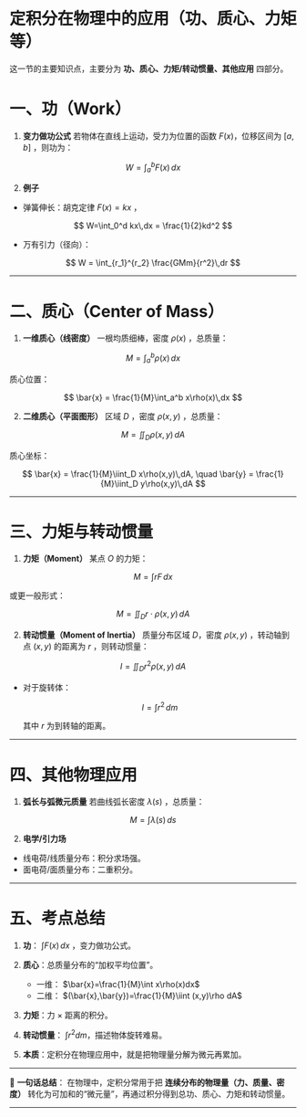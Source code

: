 
# 定积分在物理中的应用（功、质心、力矩等）
这一节的主要知识点，主要分为 **功、质心、力矩/转动惯量、其他应用** 四部分。


# 一、功（Work）

1. **变力做功公式**
   若物体在直线上运动，受力为位置的函数 $F(x)$，位移区间为 $[a,b]$ ，则功为：

$$
W = \int_a^b F(x)\,dx
$$

2. **例子**

* 弹簧伸长：胡克定律 $F(x)=kx$ ，

$$
W=\int_0^d kx\,dx = \frac{1}{2}kd^2
$$

* 万有引力（径向）：

$$
W = \int_{r_1}^{r_2} \frac{GMm}{r^2}\,dr
$$

---

# 二、质心（Center of Mass）

1. **一维质心（线密度）**
   一根均质细棒，密度 $\rho(x)$ ，总质量：

$$
M = \int_a^b \rho(x)\,dx
$$

质心位置：

$$
\bar{x} = \frac{1}{M}\int_a^b x\rho(x)\,dx
$$

2. **二维质心（平面图形）**
   区域 $D$ ，密度 $\rho(x,y)$ ，总质量：

$$
M = \iint_D \rho(x,y)\,dA
$$

质心坐标：

$$
\bar{x} = \frac{1}{M}\iint_D x\rho(x,y)\,dA, 
\quad \bar{y} = \frac{1}{M}\iint_D y\rho(x,y)\,dA
$$

---

# 三、力矩与转动惯量

1. **力矩（Moment）**
   某点 $O$ 的力矩：

$$
M = \int r F\,dx
$$

或更一般形式：

$$
M = \iint_D r \cdot \rho(x,y)\,dA
$$

2. **转动惯量（Moment of Inertia）**
   质量分布区域 $D$，密度 $\rho(x,y)$ ，转动轴到点 $(x,y)$ 的距离为 $r$ ，则转动惯量：

$$
I = \iint_D r^2 \rho(x,y)\,dA
$$

* 对于旋转体：

  $$
  I = \int r^2\,dm
  $$

  其中 $r$ 为到转轴的距离。

---

# 四、其他物理应用

1. **弧长与弧微元质量**
   若曲线弧长密度 $\lambda(s)$ ，总质量：

$$
M = \int \lambda(s)\,ds
$$

2. **电学/引力场**

* 线电荷/线质量分布：积分求场强。
* 面电荷/面质量分布：二重积分。

---

# 五、考点总结

1. **功**： $\int F(x)\,dx$ ，变力做功公式。
2. **质心**：总质量分布的“加权平均位置”。

   * 一维： $\bar{x}=\frac{1}{M}\int x\rho(x)dx$
   * 二维： $(\bar{x},\bar{y})=\frac{1}{M}\iint (x,y)\rho dA$
3. **力矩**：力 × 距离的积分。
4. **转动惯量**： $\int r^2 dm$，描述物体旋转难易。
5. **本质**：定积分在物理应用中，就是把物理量分解为微元再累加。

---

📌 **一句话总结**：
在物理中，定积分常用于把 **连续分布的物理量（力、质量、密度）** 转化为可加和的“微元量”，再通过积分得到总功、质心、力矩和转动惯量。

---

